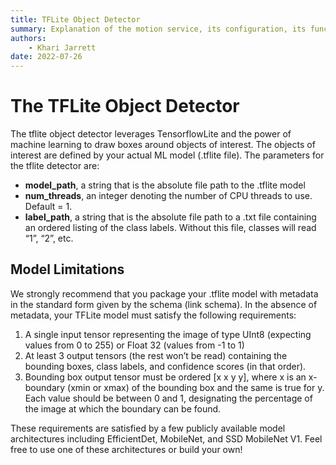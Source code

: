 ```yaml
---
title: TFLite Object Detector
summary: Explanation of the motion service, its configuration, its functionality, and its interfaces.
authors:
    - Khari Jarrett
date: 2022-07-26
---
```

# The TFLite Object Detector

The tflite object detector leverages TensorflowLite and the power of machine learning to draw boxes around objects of interest. 
The objects of interest are defined by your actual ML model (.tflite file). 
The parameters for the tflite detector are:

* **model_path**, a string that is the absolute file path to the .tflite model
* **num_threads**, an integer denoting the number of CPU threads to use. Default = 1.
* **label_path**, a string that is the absolute file path to a .txt file containing an ordered listing of the class labels. Without this file, classes will read “1”, “2”, etc.


## Model Limitations

We strongly recommend that you package your .tflite model with metadata in the standard form given by the schema (link schema). In the absence of metadata, your TFLite model must satisfy the following requirements:

1. A single input tensor representing the image of type UInt8 (expecting values from 0 to 255) or Float 32 (values from -1 to 1) 
1. At least 3 output tensors (the rest won’t be read) containing the bounding boxes, class labels, and confidence scores (in that order).
1. Bounding box output tensor must be ordered [x x y y], where x is an x-boundary (xmin or xmax) of the bounding box and the same is true for y. Each value should be between 0 and 1, designating the percentage of the image at which the boundary can be found.

These requirements are satisfied by a few publicly available model architectures including EfficientDet, MobileNet, and SSD MobileNet V1. Feel free to use one of these architectures or build your own! 
